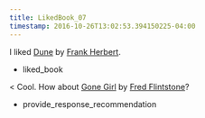 ```yaml
---
title: LikedBook_07
timestamp: 2016-10-26T13:02:53.394150225-04:00
---
```


I liked [Dune](BookTitle) by [Frank Herbert](AuthorName).
* liked_book

< Cool. How about [Gone Girl](BookTitle) by [Fred Flintstone](AuthorName)?
* provide_response_recommendation
